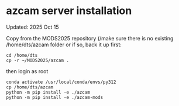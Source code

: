 # azcam server installation

Updated: 2025 Oct 15

Copy from the MODS2025 repository (/make sure there is no existing /home/dts/azcam folder or if so, back it up first:
```shell
cd /home/dts
cp -r ~/MODS2025/azcam .
```
then login as root
```
conda activate /usr/local/conda/envs/py312
cp /home/dts/azcam
python -m pip install -e ./azcam
python -m pip install -e ./azcam-mods
```
